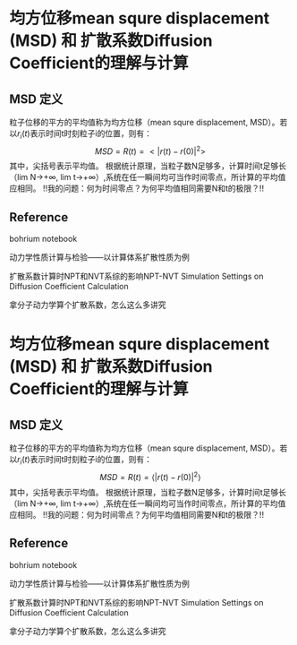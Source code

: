 # 均方位移mean squre displacement (MSD) 和 扩散系数Diffusion Coefficient的理解与计算
## MSD 定义
  粒子位移的平方的平均值称为均方位移（mean squre displacement, MSD）。若以$r_i(t)$表示时间t时刻粒子i的位置，则有：
$$MSD=R(t)=<|r(t)-r(0)|^2>$$
  其中，尖括号表示平均值。
  根据统计原理，当粒子数N足够多，计算时间t足够长（lim N→+∞, lim t→+∞）,系统在任一瞬间均可当作时间零点，所计算的平均值应相同。
  !!我的问题：何为时间零点？为何平均值相同需要N和t的极限？!!

## Reference
bohrium notebook

动力学性质计算与检验——以计算体系扩散性质为例

扩散系数计算时NPT和NVT系综的影响NPT-NVT Simulation Settings on Diffusion Coefficient Calculation

拿分子动力学算个扩散系数，怎么这么多讲究
# 均方位移mean squre displacement (MSD) 和 扩散系数Diffusion Coefficient的理解与计算
## MSD 定义
粒子位移的平方的平均值称为均方位移（mean squre displacement, MSD）。若以$r_i(t)$表示时间t时刻粒子i的位置，则有：<br>
$$ MSD=R(t)=\langle|r(t)-r(0)|^2\rangle $$
其中，尖括号表示平均值。
根据统计原理，当粒子数N足够多，计算时间t足够长（lim N→+∞, lim t→+∞）,系统在任一瞬间均可当作时间零点，所计算的平均值应相同。
!!我的问题：何为时间零点？为何平均值相同需要N和t的极限？!!

## Reference
bohrium notebook

动力学性质计算与检验——以计算体系扩散性质为例

扩散系数计算时NPT和NVT系综的影响NPT-NVT Simulation Settings on Diffusion Coefficient Calculation

拿分子动力学算个扩散系数，怎么这么多讲究